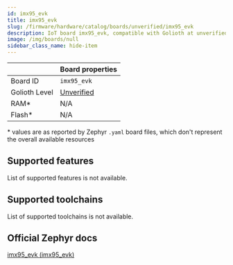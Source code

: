 ```yaml
---
id: imx95_evk
title: imx95_evk
slug: /firmware/hardware/catalog/boards/unverified/imx95_evk
description: IoT board imx95_evk, compatible with Golioth at unverified level.
image: /img/boards/null
sidebar_class_name: hide-item
---
```


[//]: # (This is an auto-generated file, do not edit! Changes to it will be lost upon re-generation)



|                | Board properties     |
| -------------  | -------------------- |
| Board ID       | `imx95_evk` |
| Golioth Level  | [Unverified](/firmware/hardware#unverified-boards) |
| RAM*           | N/A |
| Flash*         | N/A |

\* values are as reported by Zephyr `.yaml` board files, which don't represent the overall available resources



## Supported features

List of supported features is not available.

## Supported toolchains

List of supported toolchains is not available.

## Official Zephyr docs

[imx95_evk (imx95_evk)](https://docs.zephyrproject.org/latest/boards/nxp/imx95_evk/doc/index.html)
